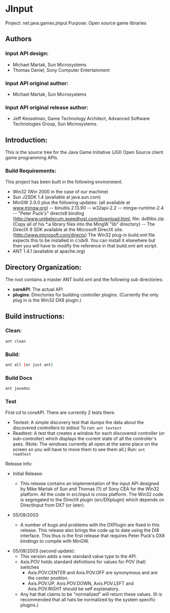 # JInput
Project: net.java.games.jinput
Purpose: Open source game libraries

## Authors
### Input API design:
- Michael Martak, Sun Microsystems
- Thomas Daniel, Sony Computer Entertainment
### Input API original author:
- Michael Martak, Sun Microsystems
### Input API original release author:
- Jeff Kesselman, Game Technology Architect, Advanced Software Technologies Group, Sun Microsystems.


## Introduction:

This is the source tree for the Java Game Initiative (JGI) Open Source
client game programming APIs.

### Build Requirements:
This project has been built in the following environment.
 - Win32 (Win 2000 in the case of our machine)
 - Sun J2SDK 1.4 (available at java.sun.com)
 - MinGW 2.0.0  plus the following updates: (all available at www.mingw.org)
     -- binutils 2.13.90
     -- w32api-2.2
     -- mingw-runtime-2.4
     -- "Peter Puck's" directx8 binding
	(http://www.urebelscum.speedhost.com/download.html, file: dx8libs.zip
	(Copy all of his *.a library files into the MingW "lib" directory)
     -- The DirectX 9 SDK available at the Microsoft DirectX site.
	(http://www.microsoft.com/directx)
	The Win32 plug-in build.xml file expects this to be installed in
	c:\dx9.  You can install it elsewhere but then you will have to modify
	the reference in that build.xml ant script.
 - ANT 1.4.1 (available at apache.org)


## Directory Organization:

The root contains a master ANT build.xml and the following sub directories:
 - **coreAPI**:  The actual API
 - **plugins**:  Directories for building controller plugins.
		(Currently the only plug in is the Win32 DX8 plugin.)

## Build instructions:

### Clean:
 ``` bash
 ant clean
 ```
### Build:
``` bash
ant all (or just ant)
```
### Build Docs
 ``` bash
 ant javadoc
 ```
### Test
First cd to coreAPI.  There are currently 2 tests there.
- Textest: A simple discovery test that dumps
    the data about the discovered controllers to stdout
    To run: ```ant textest```
- Readtest:  A test that creates a window for each discovered
    controller (or sub-controller) which displays the
    current state of all the controller's axes.
    (Note: The windows currently all open at the same
     place on the screen so you will have to move them to
     see them all.)
    Run: ```ant readtest```

Release Info:
* Initial Release:
    - This release contains an implementation of the input
    API designed by Mike Martak of Sun and Thomas (?) of Sony CEA for
    the WIn32 platform.  All the code in src/input is cross platform. The
    Win32 code is segregated to the DirectX plugin (src/DXplugin) which
    depends on DirectInput from DX7 (or later).

* 05/09/2003:
    - A number of bugs and problems with the DXPlugin are fixed in this
    release.  This release also brings the code up to date using the DI8
    interface.  This thus is the first release that requires Peter Puck's
    DX8 bindings to compile with MinGW.

- 05/09/2003 (second update):
     * This version adds a new standard value type to the API.
     * Axis.POV holds standard definitions for values for POV (hat) switches
        * Axis.POV.CENTER and Axis.POV.OFF are synonymous and are
            the center position.
        * Axis.POV.UP, Axis.POV.DOWN, Axis.POV.LEFT and Axis.POV.RIGHT
           should be self explanatory.
    * Any hat that claims to be "normalized" will return these values. (It is
    recommended that all hats be normalized by the system specific plugins.)


